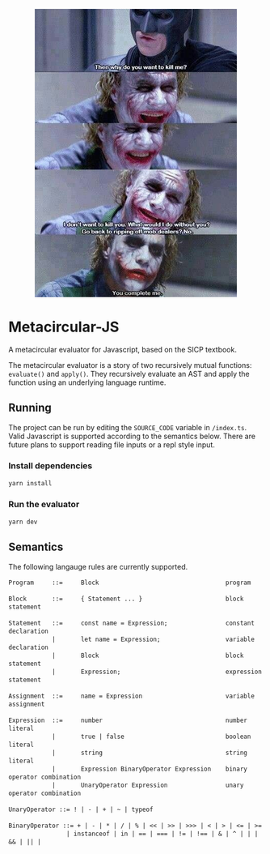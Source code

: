 <p align="center">
  <img width="400" height="569" src="/assets/batman-joker.jpg" alt="you complete me">
</p>

# Metacircular-JS

A metacircular evaluator for Javascript, based on the SICP textbook. 

The metacircular evaluator is a story of two recursively mutual functions: `evaluate()` and `apply()`. They recursively evaluate an AST and apply the function using an underlying language runtime. 

## Running

The project can be run by editing the `SOURCE_CODE` variable in `/index.ts`. Valid Javascript is supported according to the semantics below. There are future plans to support reading file inputs or a repl style input.

### Install dependencies

```sh
yarn install
```

### Run the evaluator
```sh
yarn dev
```

## Semantics

The following langauge rules are currently supported.

```
Program     ::=     Block                                   program

Block       ::=     { Statement ... }                       block statement

Statement   ::=     const name = Expression;                constant declaration
            |       let name = Expression;                  variable declaration
            |       Block                                   block statement
            |       Expression;                             expression statement

Assignment  ::=     name = Expression                       variable assignment

Expression  ::=     number                                  number literal
            |       true | false                            boolean literal
            |       string                                  string literal
            |       Expression BinaryOperator Expression    binary operator combination
            |       UnaryOperator Expression                unary operator combination

UnaryOperator ::= ! | - | + | ~ | typeof 

BinaryOperator ::= + | - | * | / | % | << | >> | >>> | < | > | <= | >= 
                | instanceof | in | == | === | != | !== | & | ^ | | | && | || |
```